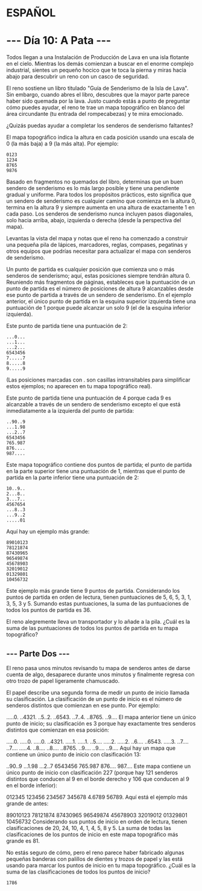# ESPAÑOL
# --- Día 10: A Pata ---
Todos llegan a una Instalación de Producción de Lava en una isla flotante en el cielo. Mientras los demás comienzan a buscar en el enorme complejo industrial, sientes un pequeño hocico que te toca la pierna y miras hacia abajo para descubrir un reno con un casco de seguridad.

El reno sostiene un libro titulado "Guía de Senderismo de la Isla de Lava". Sin embargo, cuando abres el libro, descubres que la mayor parte parece haber sido quemada por la lava. Justo cuando estás a punto de preguntar cómo puedes ayudar, el reno te trae un mapa topográfico en blanco del área circundante (tu entrada del rompecabezas) y te mira emocionado.

¿Quizás puedas ayudar a completar los senderos de senderismo faltantes?

El mapa topográfico indica la altura en cada posición usando una escala de 0 (la más baja) a 9 (la más alta). Por ejemplo:

    0123
    1234
    8765
    9876

Basado en fragmentos no quemados del libro, determinas que un buen sendero de senderismo es lo más largo posible y tiene una pendiente gradual y uniforme. Para todos los propósitos prácticos, esto significa que un sendero de senderismo es cualquier camino que comienza en la altura 0, termina en la altura 9 y siempre aumenta en una altura de exactamente 1 en cada paso. Los senderos de senderismo nunca incluyen pasos diagonales, solo hacia arriba, abajo, izquierda o derecha (desde la perspectiva del mapa).

Levantas la vista del mapa y notas que el reno ha comenzado a construir una pequeña pila de lápices, marcadores, reglas, compases, pegatinas y otros equipos que podrías necesitar para actualizar el mapa con senderos de senderismo.

Un punto de partida es cualquier posición que comienza uno o más senderos de senderismo; aquí, estas posiciones siempre tendrán altura 0. Reuniendo más fragmentos de páginas, estableces que la puntuación de un punto de partida es el número de posiciones de altura 9 alcanzables desde ese punto de partida a través de un sendero de senderismo. En el ejemplo anterior, el único punto de partida en la esquina superior izquierda tiene una puntuación de 1 porque puede alcanzar un solo 9 (el de la esquina inferior izquierda).

Este punto de partida tiene una puntuación de 2:

    ...0...
    ...1...
    ...2...
    6543456
    7.....7
    8.....8
    9.....9

(Las posiciones marcadas con . son casillas intransitables para simplificar estos ejemplos; no aparecen en tu mapa topográfico real).

Este punto de partida tiene una puntuación de 4 porque cada 9 es alcanzable a través de un sendero de senderismo excepto el que está inmediatamente a la izquierda del punto de partida:

    ..90..9
    ...1.98
    ...2..7
    6543456
    765.987
    876....
    987....

Este mapa topográfico contiene dos puntos de partida; el punto de partida en la parte superior tiene una puntuación de 1, mientras que el punto de partida en la parte inferior tiene una puntuación de 2:

    10..9..
    2...8..
    3...7..
    4567654
    ...8..3
    ...9..2
    .....01

Aquí hay un ejemplo más grande:

    89010123
    78121874
    87430965
    96549874
    45678903
    32019012
    01329801
    10456732

Este ejemplo más grande tiene 9 puntos de partida. Considerando los puntos de partida en orden de lectura, tienen puntuaciones de 5, 6, 5, 3, 1, 3, 5, 3 y 5. Sumando estas puntuaciones, la suma de las puntuaciones de todos los puntos de partida es 36.

El reno alegremente lleva un transportador y lo añade a la pila. ¿Cuál es la suma de las puntuaciones de todos los puntos de partida en tu mapa topográfico?

## --- Parte Dos ---
El reno pasa unos minutos revisando tu mapa de senderos antes de darse cuenta de algo, desaparece durante unos minutos y finalmente regresa con otro trozo de papel ligeramente chamuscado.

El papel describe una segunda forma de medir un punto de inicio llamada su clasificación. La clasificación de un punto de inicio es el número de senderos distintos que comienzan en ese punto. Por ejemplo:

.....0.
..4321.
..5..2.
..6543.
..7..4.
..8765.
..9....
El mapa anterior tiene un único punto de inicio; su clasificación es 3 porque hay exactamente tres senderos distintos que comienzan en esa posición:

.....0.   .....0.   .....0.
..4321.   .....1.   .....1.
..5....   .....2.   .....2.
..6....   ..6543.   .....3.
..7....   ..7....   .....4.
..8....   ..8....   ..8765.
..9....   ..9....   ..9....
Aquí hay un mapa que contiene un único punto de inicio con clasificación 13:

..90..9
...1.98
...2..7
6543456
765.987
876....
987....
Este mapa contiene un único punto de inicio con clasificación 227 (porque hay 121 senderos distintos que conducen al 9 en el borde derecho y 106 que conducen al 9 en el borde inferior):

012345
123456
234567
345678
4.6789
56789.
Aquí está el ejemplo más grande de antes:

89010123
78121874
87430965
96549874
45678903
32019012
01329801
10456732
Considerando sus puntos de inicio en orden de lectura, tienen clasificaciones de 20, 24, 10, 4, 1, 4, 5, 8 y 5. La suma de todas las clasificaciones de los puntos de inicio en este mapa topográfico más grande es 81.

No estás seguro de cómo, pero el reno parece haber fabricado algunas pequeñas banderas con palillos de dientes y trozos de papel y las está usando para marcar los puntos de inicio en tu mapa topográfico. ¿Cuál es la suma de las clasificaciones de todos los puntos de inicio?

`1786`	